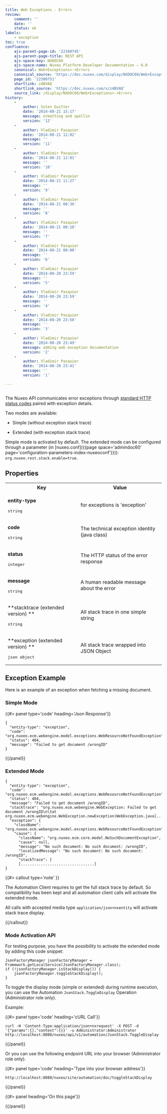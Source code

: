 ```yaml
---
title: Web Exceptions - Errors
review:
    comment: ''
    date: ''
    status: ok
labels:
    - exception
toc: true
confluence:
    ajs-parent-page-id: '22380745'
    ajs-parent-page-title: REST API
    ajs-space-key: NXDOC60
    ajs-space-name: Nuxeo Platform Developer Documentation — 6.0
    canonical: Web+Exceptions+-+Errors
    canonical_source: 'https://doc.nuxeo.com/display/NXDOC60/Web+Exceptions+-+Errors'
    page_id: '22380751'
    shortlink: z4BVAQ
    shortlink_source: 'https://doc.nuxeo.com/x/z4BVAQ'
    source_link: /display/NXDOC60/Web+Exceptions+-+Errors
history:
    - 
        author: Solen Guitter
        date: '2014-08-21 15:17'
        message: ormatting and spellin
        version: '12'
    - 
        author: Vladimir Pasquier
        date: '2014-08-21 12:02'
        message: ''
        version: '11'
    - 
        author: Vladimir Pasquier
        date: '2014-08-21 12:01'
        message: ''
        version: '10'
    - 
        author: Vladimir Pasquier
        date: '2014-08-21 11:27'
        message: ''
        version: '9'
    - 
        author: Vladimir Pasquier
        date: '2014-08-21 00:36'
        message: ''
        version: '8'
    - 
        author: Vladimir Pasquier
        date: '2014-08-21 00:10'
        message: ''
        version: '7'
    - 
        author: Vladimir Pasquier
        date: '2014-08-21 00:00'
        message: ''
        version: '6'
    - 
        author: Vladimir Pasquier
        date: '2014-08-20 23:59'
        message: ''
        version: '5'
    - 
        author: Vladimir Pasquier
        date: '2014-08-20 23:59'
        message: ''
        version: '4'
    - 
        author: Vladimir Pasquier
        date: '2014-08-20 23:58'
        message: ''
        version: '3'
    - 
        author: Vladimir Pasquier
        date: '2014-08-20 23:49'
        message: adding web exception documentation
        version: '2'
    - 
        author: Vladimir Pasquier
        date: '2014-08-20 23:41'
        message: ''
        version: '1'

---
```

<div class="row"><div class="column medium-8">

The Nuxeo API communicates error exceptions through [standard HTTP status codes](http://www.w3.org/Protocols/rfc2616/rfc2616-sec10.html) paired with exception details.

Two modes are available:

*   Simple (without exception stack trace)

*   Extended (with exception stack trace)

Simple mode is activated by default. The extended mode can be configured through a parameter (in [nuxeo.conf]({{page space='admindoc60' page='configuration-parameters-index-nuxeoconf'}})): `org.nuxeo.rest.stack.enable=true`.

## Properties

<div class="table-scroll"><table class="hover"><tbody><tr><th colspan="1">Key</th><th colspan="1">Value</th></tr><tr><td colspan="1">

**entity-type**

<pre>string</pre>

</td><td colspan="1">for exceptions is 'exception'</td></tr><tr><td colspan="1">

**code**

<pre>string</pre>

</td><td colspan="1">The technical exception identity (java class)</td></tr><tr><td colspan="1">

**status**

<pre>integer</pre>

</td><td colspan="1">The HTTP status of the error response</td></tr><tr><td colspan="1">

**message**

<pre>string</pre>

</td><td colspan="1">A human readable message about the error</td></tr><tr><td colspan="1">

**stacktrace (extended version)
**

<pre>string</pre>

</td><td colspan="1">All stack trace in one simple string</td></tr><tr><td colspan="1">

**exception (extended version)
**

<pre>json object</pre>

</td><td colspan="1">All stack trace wrapped into JSON Object</td></tr></tbody></table></div>

## Exception Example

Here is an example of an exception when fetching a missing document.

### Simple Mode

{{#> panel type='code' heading='Json Response'}}

```
{
  "entity-type": "exception",
  "code": "org.nuxeo.ecm.webengine.model.exceptions.WebResourceNotFoundException",
  "status": 404,
  "message": "Failed to get document /wrongID"
}
```

{{/panel}}

### Extended Mode

```
{
  "entity-type": "exception",
  "code": "org.nuxeo.ecm.webengine.model.exceptions.WebResourceNotFoundException",
  "status": 404,
  "message": "Failed to get document /wrongID",
  "stacktrace": "org.nuxeo.ecm.webengine.WebException: Failed to get document /wrongID\n\tat org.nuxeo.ecm.webengine.WebException.newException(WebException.java[.........]
  "exception": {
    "className": "org.nuxeo.ecm.webengine.model.exceptions.WebResourceNotFoundException",
    "cause": {
      "className": "org.nuxeo.ecm.core.model.NoSuchDocumentException",
      "cause": null,
      "message": "No such document: No such document: /wrongID",
      "localizedMessage": "No such document: No such document: /wrongID",
      "stackTrace": [
      [.................................]
}
```

{{#> callout type='note' }}

The Automation Client requires to get the full stack trace by default. So compatibility has been kept and all automation client calls will activate the extended mode.

All calls with accepted media type `application/json+nxentity` will activate stack trace display.

{{/callout}}

### Mode Activation API

For testing purpose, you have the possibility to activate the extended mode by adding this code snippet:

```
JsonFactoryManager jsonFactoryManager = Framework.getLocalService(JsonFactoryManager.class);
if (!jsonFactoryManager.isStackDisplay()) {
    jsonFactoryManager.toggleStackDisplay();
}
```

To toggle the display mode (simple or extended) during runtime execution, you can use the Automation `JsonStack.ToggleDisplay` Operation (Administrator role only).

Example:

{{#> panel type='code' heading='cURL Call'}}

```
curl -H 'Content-Type:application/json+nxrequest' -X POST -d '{"params":{},"context":{}}' -u Administrator:Administrator http://localhost:8080/nuxeo/api/v1/automation/JsonStack.ToggleDisplay
```

{{/panel}}

Or you can use the following endpoint URL into your browser (Administrator role only).

{{#> panel type='code' heading='Type into your browser address'}}

```
http://localhost:8080/nuxeo/site/automation/doc/toggleStackDisplay
```

{{/panel}}</div><div class="column medium-4">{{#> panel heading='On this page'}}

{{/panel}}</div></div>